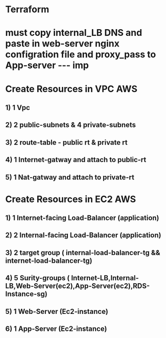 # Terraform
# must copy internal_LB DNS and paste in web-server nginx configration file and proxy_pass to App-server --- imp

# Create Resources in VPC AWS
## 1) 1 Vpc
## 2) 2 public-subnets & 4 private-subnets
## 3) 2 route-table - public rt & private rt
## 4) 1 Internet-gatway and attach to public-rt
## 5) 1 Nat-gatway and attach to private-rt

# Create Resources in EC2 AWS
## 1) 1 Internet-facing Load-Balancer (application)
## 2) 2 Internal-facing Load-Balancer (application)
## 3) 2 target group ( internal-load-balancer-tg && internet-load-balancer-tg)
## 4) 5 Surity-groups ( Internet-LB,Internal-LB,Web-Server(ec2),App-Server(ec2),RDS-Instance-sg)
## 5) 1 Web-Server (Ec2-instance)
## 6) 1 App-Server (Ec2-instance)


